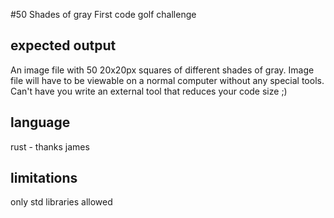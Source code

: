 #50 Shades of gray
First code golf challenge

## expected output
An image file with 50 20x20px squares of different shades of gray. Image file will have to be viewable on a normal computer without any special tools. Can't have you write an external tool that reduces your code size ;)

## language
rust - thanks james

## limitations
only std libraries allowed